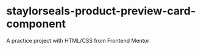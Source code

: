 # staylorseals-product-preview-card-component
A practice project with HTML/CSS from Frontend Mentor
